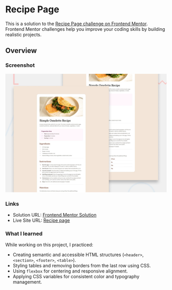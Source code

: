 # Recipe Page

This is a solution to the [Recipe Page challenge on Frontend Mentor](https://www.frontendmentor.io). Frontend Mentor challenges help you improve your coding skills by building realistic projects.

## Overview

### Screenshot

![Screenshot of the solution](./screenshot.png)

### Links

- Solution URL: [Frontend Mentor Solution](https://www.frontendmentor.io/solutions/recipe-page-JYCe1_HeZJ)
- Live Site URL: [Recipe page](https://leonardolaz01.github.io/Recipe-page/)

### What I learned

While working on this project, I practiced:

- Creating semantic and accessible HTML structures (`<header>`, `<section>`, `<footer>`, `<table>`).
- Styling tables and removing borders from the last row using CSS.
- Using `flexbox` for centering and responsive alignment.
- Applying CSS variables for consistent color and typography management.

